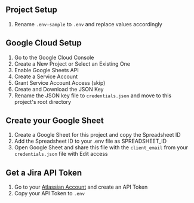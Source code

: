 ## Project Setup
1. Rename `.env-sample` to `.env` and replace values accordingly

## Google Cloud Setup
1. Go to the Google Cloud Console
1. Create a New Project or Select an Existing One
1. Enable Google Sheets API
1. Create a Service Account
1. Grant Service Account Access (skip)
1. Create and Download the JSON Key
1. Rename the JSON key file to `credentials.json` and move to this project's root directory

## Create your Google Sheet
1. Create a Google Sheet for this project and copy the Spreadsheet ID
1. Add the Spreadsheet ID to your .env file as SPREADSHEET_ID
1. Open Google Sheet and share this file with the `client_email` from your `credentials.json` file with Edit access

## Get a Jira API Token
1. Go to your [Atlassian Account](https://id.atlassian.com/manage-profile/security/api-tokens) and create an API Token
2. Copy your API Token to `.env`
